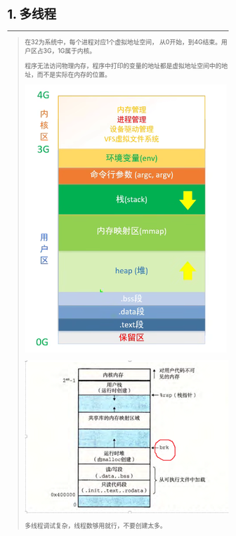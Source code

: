 # 1. 多线程

---

> 在32为系统中，每个进程对应1个虚拟地址空间，	从0开始，到4G结束。用户区占3G，1G属于内核。
>
> 程序无法访问物理内存，程序中打印的变量的地址都是虚拟地址空间中的地址，而不是实际在内存的位置。
>
> ![image-20240427134742787](https://raw.githubusercontent.com/Neon2333/ImageHost/main/image-20240427134742787.png)
>
> ![image-20240427135051567](https://raw.githubusercontent.com/Neon2333/ImageHost/main/image-20240427135051567.png)
>
> 多线程调试复杂，线程数够用就行，不要创建太多。

